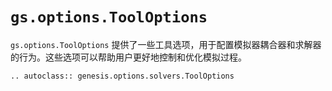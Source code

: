 # `gs.options.ToolOptions`

`gs.options.ToolOptions` 提供了一些工具选项，用于配置模拟器耦合器和求解器的行为。这些选项可以帮助用户更好地控制和优化模拟过程。

```{eval-rst}  
.. autoclass:: genesis.options.solvers.ToolOptions
```
